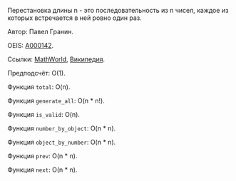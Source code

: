 ﻿Перестановка длины n - это последовательность из n чисел, каждое из которых встречается в ней ровно один раз.

Автор: Павел Гранин.

OEIS: [A000142](http://oeis.org/A000142).

Ссылки:
[MathWorld](http://mathworld.wolfram.com/Permutation.html),
[Википедия](https://en.wikipedia.org/wiki/Permutation).

Предподсчёт: O(1).

Функция `total`: O(n).

Функция `generate_all`: O(n * n!).

Функция `is_valid`: O(n).

Функция `number_by_object`: O(n * n).

Функция `object_by_number`: O(n * n).

Функция `prev`: O(n * n).

Функция `next`: O(n * n).
